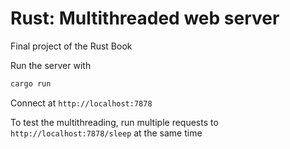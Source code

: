 # Rust: Multithreaded web server

Final project of the Rust Book

Run the server with

```sh
cargo run
```

Connect at `http://localhost:7878`

To test the multithreading, run multiple requests to `http://localhost:7878/sleep` at the same time


